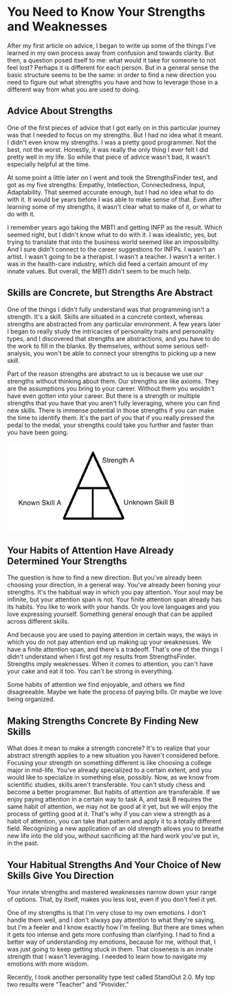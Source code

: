 # You Need to Know Your Strengths and Weaknesses

After my first article on advice, I began to write up some of the things I've learned in my own process away from confusion and towards clarity. But then, a question posed itself to me: what would it take for someone to not feel lost? Perhaps it is different for each person. But in a general sense the basic structure seems to be the same: in order to find a new direction you need to figure out what strengths you have and how to leverage those in a different way from what you are used to doing.

## Advice About Strengths

One of the first pieces of advice that I got early on in this particular journey was that I needed to focus on my strengths. But I had no idea what it meant. I didn't even know my strengths. I was a pretty good programmer. Not the best, not the worst. Honestly, it was really the only thing I ever felt I did pretty well in my life. So while that piece of advice wasn't bad, it wasn't especially helpful at the time.

At some point a little later on I went and took the StrengthsFinder test, and got as my five strengths: Empathy, Intellection, Connectedness, Input, Adaptability. That seemed accurate enough, but I had no idea what to do with it. It would be years before I was able to make sense of that. Even after learning some of my strengths, it wasn't clear what to make of it, or what to do with it. 

I remember years ago taking the MBTI and getting INFP as the result. Which seemed right, but I didn't know what to do with it. I was idealistic, yes, but trying to translate that into the business world seemed like an impossibility. And I sure didn't connect to the career suggestions for INFPs. I wasn't an artist. I wasn't going to be a therapist. I wasn't a teacher. I wasn't a writer. I was in the health-care industry, which did feed a certain amount of my innate values. But overall, the MBTI didn't seem to be much help.


## Skills are Concrete, but Strengths Are Abstract

One of the things I didn't fully understand was that programming isn't a strength. It's a skill. Skills are situated in a concrete context, whereas strengths are abstracted from any particular environment. A few years later I began to really study the intricacies of personality traits and personality types, and I discovered that strengths are abstractions, and you have to do the work to fill in the blanks. By themselves, without some serious self-analysis, you won't be able to connect your strengths to picking up a new skill.

Part of the reason strengths are abstract to us is because we use our strengths without thinking about them. Our strengths are like axioms. They are the assumptions you bring to your career. Without them you wouldn't have even gotten into your career. But there is a strength or multiple strengths that you have that you aren't fully leveraging, where you can find new skills. There is immense potential in those strengths if you can make the time to identify them. It's the part of you that if you really pressed the pedal to the medal, your strengths could take you further and faster than you have been going.


![Figure 1](images/strengths_skills.png "Abstract Strengths and Concrete Skills")


## Your Habits of Attention Have Already Determined Your Strengths

The question is how to find a new direction. But you've already been choosing your direction, in a general way. You've already been honing your strengths. It's the habitual way in which you pay attention. Your soul may be infinite, but your attention span is not. Your finite attention span already has its habits. You like to work with your hands. Or you love languages and you love expressing yourself. Something general enough that can be applied across different skills.

And because you are used to paying attention in certain ways, the ways in which you do not pay attention end up making up your weaknesses. We have a finite attention span, and there's a tradeoff. That's one of the things I didn't understand when I first got my results from StrengthsFinder. Strengths imply weaknesses. When it comes to attention, you can't have your cake and eat it too. You can't be strong in everything.

Some habits of attention we find enjoyable, and others we find disagreeable. Maybe we hate the process of paying bills. Or maybe we love being organized.

## Making Strengths Concrete By Finding New Skills

What does it mean to make a strength concrete? It's to realize that your abstract strength applies to a new situation you haven't considered before. Focusing your strength on something different is like choosing a college major in mid-life. You've already specialized to a certain extent, and you would like to specialize in something else, possibly. Now, as we know from scientific studies, skills aren't transferable. You can't study chess and become a better programmer. But habits of attention are transferable. If we enjoy paying attention in a certain way to task A, and task B requires the same habit of attention, we may not be good at it yet, but we will enjoy the process of getting good at it. That's why if you can view a strength as a habit of attention, you can take that pattern and apply it to a totally different field. Recognizing a new application of an old strength allows you to breathe new life into the old you, without sacrificing all the hard work you've put in, in the past.



## Your Habitual Strengths And Your Choice of New Skills Give You Direction

Your innate strengths and mastered weaknesses narrow down your range of options. That, by itself, makes you less lost, even if you don't feel it yet.

One of my strengths is that I'm very close to my own emotions. I don't handle them well, and I don't always pay attention to what they're saying, but I'm a feeler and I know exactly how I'm feeling. But there are times when it gets too intense and gets more confusing than clarifying. I had to find a better way of understanding my emotions, because for me, without that, I was just going to keep getting stuck in them. That closeness is an innate strength that I wasn't leveraging. I needed to learn how to navigate my emotions with more wisdom.

Recently, I took another personality type test called StandOut 2.0. My top two results were "Teacher" and "Provider." 
